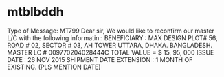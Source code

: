 # mtblbddh
Type of Message: MT799  Dear sir, We would like to reconfirm our master L/C with the following informatin::   BENEFICIARY : MAX DESIGN                           PLOT# 56, ROAD # 02,                           SECTOR # 03, AH TOWER                           UTTARA, DHAKA. BANGLADESH.   MASTER LC #  009770204028444C TOTAL VALUE   =  $ 15, 95, 000 ISSUE DATE  : 26 NOV 2015 SHIPMENT DATE EXTENSION  :  1 MONTH OF EXISTING. (PLS MENTION DATE)

